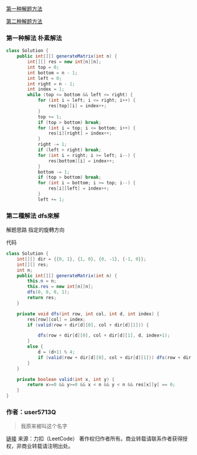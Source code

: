 [第一种解题方法](https://leetcode-cn.com/problems/spiral-matrix-ii/solution/java-ban-ben-de-zhi-jie-rao-zhuang-by-us-rh2m/)

[第二种解题方法](https://leetcode-cn.com/problems/spiral-matrix-ii/solution/java-li-yong-dfsde-fang-fa-lai-chu-li-sh-zwka/)
### 第一种解法 朴素解法

```java
class Solution {
    public int[][] generateMatrix(int n) {
        int[][] res = new int[n][n];
        int top = 0;
        int bottom = n - 1;
        int left = 0;
        int right = n - 1;
        int index = 1;
        while (top <= bottom && left <= right) {
            for (int i = left; i <= right; i++) {
                res[top][i] = index++;
            }
            top += 1;
            if (top > bottom) break;
            for (int i = top; i <= bottom; i++) {
                res[i][right] = index++;
            }
            right -= 1;
            if (left > right) break;
            for (int i = right; i >= left; i--) {
                res[bottom][i] = index++;
            }
            bottom -= 1;
            if (top > bottom) break;
            for (int i = bottom; i >= top; i--) {
                res[i][left] = index++;
            }
            left += 1;

```
### 第二種解法 dfs來解

解题思路
指定的旋轉方向

代码
```java
class Solution {
    int[][] dir = {{0, 1}, {1, 0}, {0, -1}, {-1, 0}};
    int[][] res;
    int n;
    public int[][] generateMatrix(int n) {
        this.n = n;
        this.res = new int[n][n];
        dfs(0, 0, 0, 1);
        return res;
    }

    private void dfs(int row, int col, int d, int index) {
        res[row][col] = index;
        if (valid(row + dir[d][0], col + dir[d][1])) {

            dfs(row + dir[d][0], col + dir[d][1], d, index+1);
        }
        else {
            d = (d+1) % 4;
            if (valid(row + dir[d][0], col + dir[d][1])) dfs(row + dir[d][0], col + dir[d][1], d, index+1);
        }
    }

    private boolean valid(int x, int y) {
        return x>=0 && y>=0 && x < n && y < n && res[x][y] == 0;
    }
}
```
### 作者：user5713Q
> 我原来被叫这个名字

[链接](https://leetcode-cn.com/problems/spiral-matrix-ii/solution/java-li-yong-dfsde-fang-fa-lai-chu-li-sh-zwka/)
来源：力扣（LeetCode）
著作权归作者所有。商业转载请联系作者获得授权，非商业转载请注明出处。
